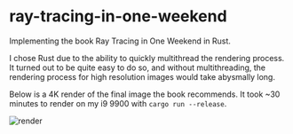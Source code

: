 # ray-tracing-in-one-weekend
Implementing the book Ray Tracing in One Weekend in Rust.

I chose Rust due to the ability to quickly multithread the rendering process.
It turned out to be quite easy to do so, and without multithreading, 
the rendering process for high resolution images would take abysmally long.

Below is a 4K render of the final image the book recommends. 
It took ~30 minutes to render on my i9 9900 with `cargo run --release`.

![render](image.png)
